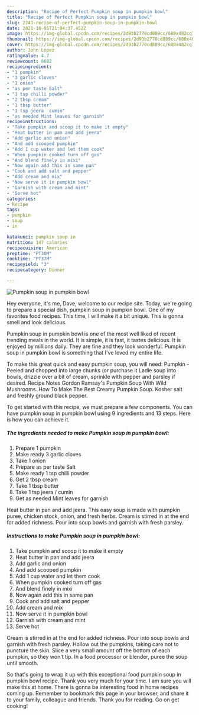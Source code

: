 ```yaml
---
description: "Recipe of Perfect Pumpkin soup in pumpkin bowl"
title: "Recipe of Perfect Pumpkin soup in pumpkin bowl"
slug: 2241-recipe-of-perfect-pumpkin-soup-in-pumpkin-bowl
date: 2021-10-05T21:04:37.452Z
image: https://img-global.cpcdn.com/recipes/2d93b2770cd889cc/680x482cq70/pumpkin-soup-in-pumpkin-bowl-recipe-main-photo.jpg
thumbnail: https://img-global.cpcdn.com/recipes/2d93b2770cd889cc/680x482cq70/pumpkin-soup-in-pumpkin-bowl-recipe-main-photo.jpg
cover: https://img-global.cpcdn.com/recipes/2d93b2770cd889cc/680x482cq70/pumpkin-soup-in-pumpkin-bowl-recipe-main-photo.jpg
author: John Lopez
ratingvalue: 4.7
reviewcount: 6682
recipeingredient:
- "1 pumpkin"
- "3 garlic cloves"
- "1 onion"
- "as per taste Salt"
- "1 tsp chilli powder"
- "2 tbsp cream"
- "1 tbsp butter"
- "1 tsp jeera  cumin"
- "as needed Mint leaves for garnish"
recipeinstructions:
- "Take pumpkin and scoop it to make it empty"
- "Heat butter in pan and add jeera"
- "Add garlic and onion"
- "And add scooped pumpkin"
- "Add 1 cup water and let them cook"
- "When pumpkin cooked turn off gas"
- "And blend finely in mixi"
- "Now again add this in same pan"
- "Cook and add salt and pepper"
- "Add cream and mix"
- "Now serve it in pumpkin bowl"
- "Garnish with cream and mint"
- "Serve hot"
categories:
- Recipe
tags:
- pumpkin
- soup
- in

katakunci: pumpkin soup in 
nutrition: 147 calories
recipecuisine: American
preptime: "PT30M"
cooktime: "PT37M"
recipeyield: "3"
recipecategory: Dinner

---
```



![Pumpkin soup in pumpkin bowl](https://img-global.cpcdn.com/recipes/2d93b2770cd889cc/680x482cq70/pumpkin-soup-in-pumpkin-bowl-recipe-main-photo.jpg)

Hey everyone, it's me, Dave, welcome to our recipe site. Today, we're going to prepare a special dish, pumpkin soup in pumpkin bowl. One of my favorites food recipes. This time, I will make it a bit unique. This is gonna smell and look delicious.

Pumpkin soup in pumpkin bowl is one of the most well liked of recent trending meals in the world. It is simple, it is fast, it tastes delicious. It is enjoyed by millions daily. They are fine and they look wonderful. Pumpkin soup in pumpkin bowl is something that I've loved my entire life.

To make this great quick and easy pumpkin soup, you will need: Pumpkin - Peeled and chopped into large chunks (or purchase it Ladle soup into bowls, drizzle over a bit of cream, sprinkle with pepper and parsley if desired. Recipe Notes Gordon Ramsay's Pumpkin Soup With Wild Mushrooms. How To Make The Best Creamy Pumpkin Soup. Kosher salt and freshly ground black pepper.


To get started with this recipe, we must prepare a few components. You can have pumpkin soup in pumpkin bowl using 9 ingredients and 13 steps. Here is how you can achieve it.

<!--inarticleads1-->

##### The ingredients needed to make Pumpkin soup in pumpkin bowl:

1. Prepare 1 pumpkin
1. Make ready 3 garlic cloves
1. Take 1 onion
1. Prepare as per taste Salt
1. Make ready 1 tsp chilli powder
1. Get 2 tbsp cream
1. Take 1 tbsp butter
1. Take 1 tsp jeera / cumin
1. Get as needed Mint leaves for garnish


Heat butter in pan and add jeera. This easy soup is made with pumpkin puree, chicken stock, onion, and fresh herbs. Cream is stirred in at the end for added richness. Pour into soup bowls and garnish with fresh parsley. 

<!--inarticleads2-->

##### Instructions to make Pumpkin soup in pumpkin bowl:

1. Take pumpkin and scoop it to make it empty
1. Heat butter in pan and add jeera
1. Add garlic and onion
1. And add scooped pumpkin
1. Add 1 cup water and let them cook
1. When pumpkin cooked turn off gas
1. And blend finely in mixi
1. Now again add this in same pan
1. Cook and add salt and pepper
1. Add cream and mix
1. Now serve it in pumpkin bowl
1. Garnish with cream and mint
1. Serve hot


Cream is stirred in at the end for added richness. Pour into soup bowls and garnish with fresh parsley. Hollow out the pumpkins, taking care not to puncture the skin. Slice a very small amount off the bottom of each pumpkin, so they won't tip. In a food processor or blender, puree the soup until smooth. 

So that's going to wrap it up with this exceptional food pumpkin soup in pumpkin bowl recipe. Thank you very much for your time. I am sure you will make this at home. There is gonna be interesting food in home recipes coming up. Remember to bookmark this page in your browser, and share it to your family, colleague and friends. Thank you for reading. Go on get cooking!
